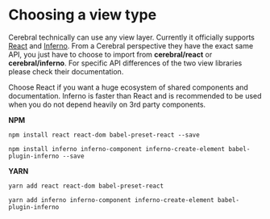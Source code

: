 # Choosing a view type
Cerebral technically can use any view layer. Currently it officially supports [React](https://facebook.github.io/react/) and [Inferno](http://infernojs.org/). From a Cerebral perspective they have the exact same API, you just have to choose to import from **cerebral/react** or **cerebral/inferno**. For specific API differences of the two view libraries please check their documentation.

Choose React if you want a huge ecosystem of shared components and documentation. Inferno is faster than React and is recommended to be used when you do not depend heavily on 3rd party components.

**NPM**

`npm install react react-dom babel-preset-react --save`

`npm install inferno inferno-component inferno-create-element babel-plugin-inferno --save`

**YARN**

`yarn add react react-dom babel-preset-react`

`yarn add inferno inferno-component inferno-create-element babel-plugin-inferno`
